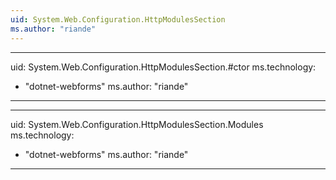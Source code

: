 ```yaml
---
uid: System.Web.Configuration.HttpModulesSection
ms.author: "riande"
---
```


---
uid: System.Web.Configuration.HttpModulesSection.#ctor
ms.technology: 
  - "dotnet-webforms"
ms.author: "riande"
---

---
uid: System.Web.Configuration.HttpModulesSection.Modules
ms.technology: 
  - "dotnet-webforms"
ms.author: "riande"
---
